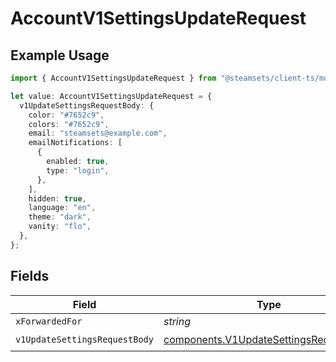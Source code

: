 # AccountV1SettingsUpdateRequest

## Example Usage

```typescript
import { AccountV1SettingsUpdateRequest } from "@steamsets/client-ts/models/operations";

let value: AccountV1SettingsUpdateRequest = {
  v1UpdateSettingsRequestBody: {
    color: "#7652c9",
    colors: "#7652c9",
    email: "steamsets@example.com",
    emailNotifications: [
      {
        enabled: true,
        type: "login",
      },
    ],
    hidden: true,
    language: "en",
    theme: "dark",
    vanity: "flo",
  },
};
```

## Fields

| Field                                                                                            | Type                                                                                             | Required                                                                                         | Description                                                                                      |
| ------------------------------------------------------------------------------------------------ | ------------------------------------------------------------------------------------------------ | ------------------------------------------------------------------------------------------------ | ------------------------------------------------------------------------------------------------ |
| `xForwardedFor`                                                                                  | *string*                                                                                         | :heavy_minus_sign:                                                                               | N/A                                                                                              |
| `v1UpdateSettingsRequestBody`                                                                    | [components.V1UpdateSettingsRequestBody](../../models/components/v1updatesettingsrequestbody.md) | :heavy_check_mark:                                                                               | N/A                                                                                              |